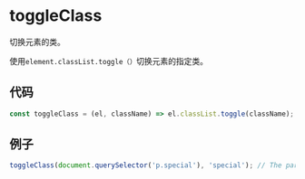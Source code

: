 # toggleClass

切换元素的类。

使用`element.classList.toggle（）`切换元素的指定类。

## 代码

```js
const toggleClass = (el, className) => el.classList.toggle(className);
```

## 例子

```js
toggleClass(document.querySelector('p.special'), 'special'); // The paragraph will not have the 'special' class anymore
```
